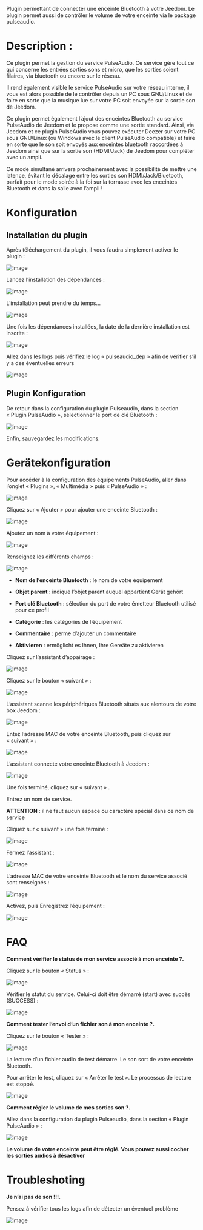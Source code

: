 Plugin permettant de connecter une enceinte Bluetooth à votre Jeedom. Le
plugin permet aussi de contrôler le volume de votre enceinte via le
package pulseaudio.

Description : 
=============

Ce plugin permet la gestion du service PulseAudio. Ce service gère tout
ce qui concerne les entrées sorties sons et micro, que les sorties
soient filaires, via bluetooth ou encore sur le réseau.

Il rend également visible le service PulseAudio sur votre réseau
interne, il vous est alors possible de le contrôler depuis un PC sous
GNU/Linux et de faire en sorte que la musique lue sur votre PC soit
envoyée sur la sortie son de Jeedom.

Ce plugin permet également l’ajout des enceintes Bluetooth au service
PulseAudio de Jeedom et le propose comme une sortie standard. Ainsi, via
Jeedom et ce plugin PulseAudio vous pouvez exécuter Deezer sur votre PC
sous GNU/Linux (ou Windows avec le client PulseAudio compatible) et
faire en sorte que le son soit envoyés aux enceintes bluetooth
raccordées à Jeedom ainsi que sur la sortie son (HDMI/Jack) de Jeedom
pour compléter avec un ampli.

Ce mode simultané arrivera prochainement avec la possibilité de mettre
une latence, évitant le décalage entre les sorties son
HDMI/Jack/Bluetooth, parfait pour le mode soirée à la foi sur la
terrasse avec les enceintes Bluetooth et dans la salle avec l’ampli !

Konfiguration
=============

Installation du plugin 
----------------------

Après téléchargement du plugin, il vous faudra simplement activer le
plugin :

![image](index_html_6e0dcff06783d142.png)

Lancez l’installation des dépendances :

![image](index_html_ee255917648caafe.png)

L’installation peut prendre du temps…

![image](index_html_8f5ac294e319722b.png)

Une fois les dépendances installées, la date de la dernière installation
est inscrite :

![image](index_html_ae07628d0d9cf23c.png)

Allez dans les logs puis vérifiez le log « pulseaudio\_dep » afin de
vérifier s’il y a des éventuelles erreurs

![image](index_html_1857092a331f01.png)

Plugin Konfiguration
-----------------------

De retour dans la configuration du plugin Pulseaudio, dans la section
« Plugin PulseAudio », sélectionner le port de clé Bluetooth :

![image](index_html_a5211f99cfeafe53.png)

Enfin, sauvegardez les modifications.

Gerätekonfiguration
=============================

Pour accéder à la configuration des équipements PulseAudio, aller dans
l’onglet « Plugins », « Multimédia » puis « PulseAudio » :

![image](index_html_6144037f2a656556.png)

Cliquez sur « Ajouter » pour ajouter une enceinte Bluetooth :

![image](index_html_a952e7310171feda.png)

Ajoutez un nom à votre équipement :

![image](index_html_5a766711e205ad3.png)

Renseignez les différents champs :

![image](index_html_59ce8e4aed01a0ef.png)

-   **Nom de l’enceinte Bluetooth** : le nom de votre équipement

-   **Objet parent** : indique l’objet parent auquel appartient
    Gerät gehört

-   **Port clé Bluetooth** : sélection du port de votre émetteur
    Bluetooth utilisé pour ce profil

-   **Catégorie** : les catégories de l’équipement

-   **Commentaire** : perme d’ajouter un commentaire

-   **Aktivieren** : ermöglicht es Ihnen, Ihre Gereäte zu aktivieren

Cliquez sur l’assistant d’appairage :

![image](index_html_b11a463a181fee2c.png)

Cliquez sur le bouton « suivant » :

![image](index_html_74cfef6547af4c77.png)

L’assistant scanne les périphériques Bluetooth situés aux alentours de
votre box Jeedom :

![image](index_html_fe41bb846a95a14d.png)

Entez l’adresse MAC de votre enceinte Bluetooth, puis cliquez sur
« suivant » :

![image](index_html_dc20199f96adebcf.png)

L’assistant connecte votre enceinte Bluetooth à Jeedom :

![image](index_html_775afe588b6090f6.png)

Une fois terminé, cliquez sur « suivant » .

Entrez un nom de service.

**ATTENTION** : il ne faut aucun espace ou caractère spécial dans ce nom
de service

Cliquez sur « suivant » une fois terminé :

![image](index_html_d15cbd674d21a3e7.png)

Fermez l’assistant :

![image](index_html_34ceb59a4191f244.png)

L’adresse MAC de votre enceinte Bluetooth et le nom du service associé
sont renseignés :

![image](index_html_2f0531b2fa9ff325.png)

Activez, puis Enregistrez l’équipement :

![image](index_html_b314d3c57bca2c32.png)

FAQ
===

**Comment vérifier le status de mon service associé à mon enceinte ?.**

Cliquez sur le bouton « Status » :

![image](index_html_44f3633e34fd5c50.png)

Vérifier le statut du service. Celui-ci doit être démarré (start) avec
succès (SUCCESS) :

![image](index_html_fa551e46a49f58af.png)

**Comment tester l’envoi d’un fichier son à mon enceinte ?.**

Cliquez sur le bouton « Tester » :

![image](index_html_bcb212ce18487be2.png)

La lecture d’un fichier audio de test démarre. Le son sort de votre
enceinte Bluetooth.

Pour arrêter le test, cliquez sur « Arrêter le test ». Le processus de
lecture est stoppé.

![image](index_html_d2e914b1c2572539.png)

**Comment régler le volume de mes sorties son ?.**

Allez dans la configuration du plugin Pulseaudio, dans la section
« Plugin PulseAudio » :

![image](index_html_5ba2b0d4b358e723.png)

**Le volume de votre enceinte peut être réglé. Vous pouvez aussi cocher
les sorties audios à désactiver**

Troubleshoting 
==============

**Je n’ai pas de son !!!.**

Pensez à vérifier tous les logs afin de détecter un éventuel problème 

![image](index_html_672321a0b40ba4c5.png)
